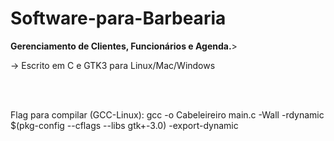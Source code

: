 # Software-para-Barbearia

<p><b>Gerenciamento de Clientes, Funcionários e Agenda.</b>></p>

<p> -> Escrito em C e GTK3 para Linux/Mac/Windows</p>
<br></br>


<p>Flag para compilar (GCC-Linux): gcc -o Cabeleireiro main.c -Wall -rdynamic $(pkg-config --cflags --libs gtk+-3.0) -export-dynamic </p>
